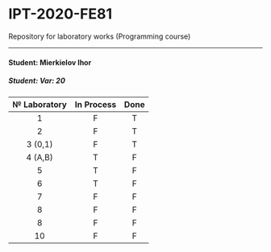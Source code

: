 # IPT-2020-FE81
Repository for laboratory works (Programming course)
***
#### Student: Mierkielov Ihor
##### Student: Var: 20 

| № Laboratory   | In Process  | Done | 
|:--------------:|:-----------:|:----:|
| 1              |      F      |   T  |
| 2              |      F      |   T  |
| 3 (0,1)        |      F      |   T  |
| 4 (A,B)        |      T      |   F  |
| 5              |      T      |   F  |
| 6              |      T      |   F  |
| 7              |      F      |   F  |
| 8              |      F      |   F  |
| 8              |      F      |   F  |
| 10             |      F      |   F  |
